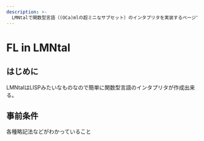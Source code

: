 ```yaml
---
description: >-
  LMNtalで関数型言語（(OCa)mlの超ミニなサブセット）のインタプリタを実装するページです。変なことを言っていたら教えて下さい（たぶんたくさんあると思います）。
---
```


# FL in LMNtal

## **はじめに** <a id="hajimeni"></a>

LMNtalはLISPみたいなものなので簡単に関数型言語のインタプリタが作成出来る。

## 事前条件 <a id="undefined"></a>

各種略記法などがわかっていること

  


